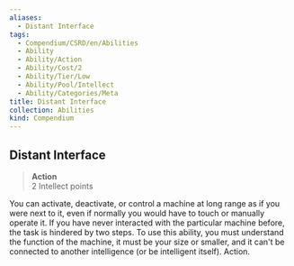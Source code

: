 ```yaml
---
aliases:
  - Distant Interface
tags:
  - Compendium/CSRD/en/Abilities
  - Ability
  - Ability/Action
  - Ability/Cost/2
  - Ability/Tier/Low
  - Ability/Pool/Intellect
  - Ability/Categories/Meta
title: Distant Interface
collection: Abilities
kind: Compendium
---
```

## Distant Interface  
>**Action**  
>2 Intellect points
  
You can activate, deactivate, or control a machine at long range as if you were next to it, even if normally you would have to touch or manually operate it. If you have never interacted with the particular machine before, the task is hindered by two steps. To use this ability, you must understand the function of the machine, it must be your size or smaller, and it can't be connected to another intelligence (or be intelligent itself). Action.